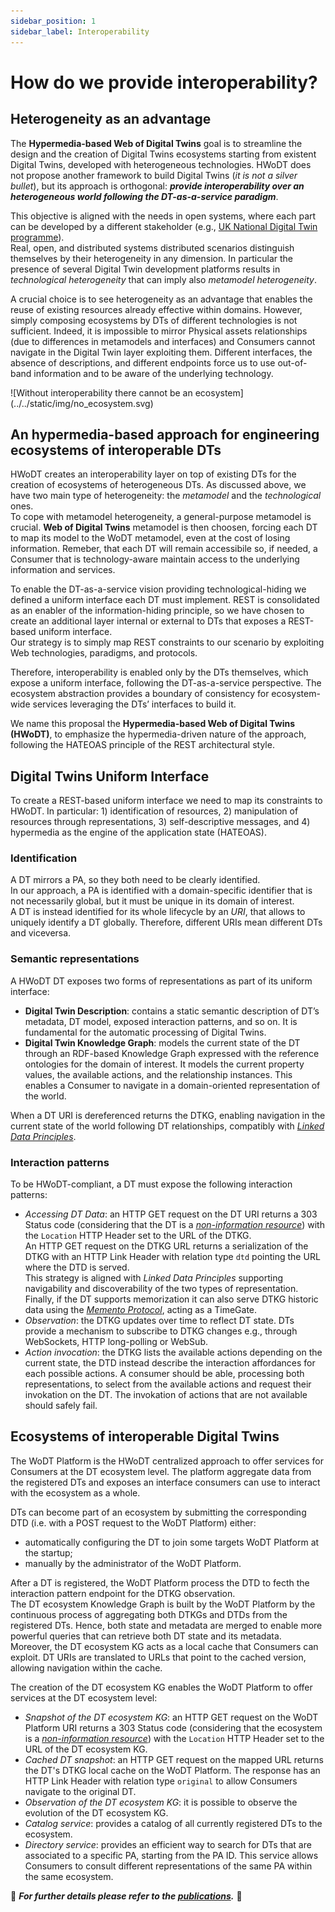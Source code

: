 ```yaml
---
sidebar_position: 1
sidebar_label: Interoperability
---
```


# How do we provide interoperability?
## Heterogeneity as an advantage
The **Hypermedia-based Web of Digital Twins** goal is to streamline the design and the creation of Digital Twins ecosystems starting from existent Digital Twins, developed with heterogeneous technologies. HWoDT does not propose another framework to build Digital Twins (*it is not a silver bullet*), but its approach is orthogonal: ***provide interoperability over an heterogeneous world following the DT-as-a-service paradigm***.

This objective is aligned with the needs in open systems, where each part can be developed by a different stakeholder (e.g., [UK National Digital Twin programme](https://www.gov.uk/government/collections/the-national-digital-twin-programme-ndtp)). \
Real, open, and distributed systems distributed scenarios distinguish themselves by their heterogeneity in any dimension. In particular the presence of several Digital Twin development platforms results in *technological heterogeneity* that can imply also *metamodel heterogeneity*.

A crucial choice is to see heterogeneity as an advantage that enables the reuse of existing resources already effective within domains. However, simply composing ecosystems by DTs of different technologies is not sufficient. Indeed, it is impossible to mirror Physical assets relationships (due to differences in metamodels and interfaces) and Consumers cannot navigate in the Digital Twin layer exploiting them. Different interfaces, the absence of descriptions, and different endpoints force us to use out-of-band information and to be aware of the underlying technology.

<div className="row">
<div className="col col--3"></div>
<div className="text--center col">
  ![Without interoperability there cannot be an ecosystem](../../static/img/no_ecosystem.svg)
</div>
<div className="col col--3"></div>
</div>


## An hypermedia-based approach for engineering ecosystems of interoperable DTs
HWoDT creates an interoperability layer on top of existing DTs for the creation of ecosystems of heterogeneous DTs. As discussed above, we have two main type of heterogeneity: the *metamodel* and the *technological* ones. \
To cope with metamodel heterogeneity, a general-purpose metamodel is crucial. **Web of Digital Twins** metamodel is then choosen, forcing each DT to map its model to the WoDT metamodel, even at the cost of losing information. Remeber, that each DT will remain accessibile so, if needed, a Consumer that is technology-aware maintain access to the underlying information and services.

To enable the DT-as-a-service vision providing technological-hiding we defined a uniform interface each DT must implement. REST is consolidated as an enabler of the information-hiding principle, so we have chosen to create an additional layer internal or external to DTs that exposes a REST-based uniform interface. \
Our strategy is to simply map REST constraints to our scenario by exploiting Web technologies, paradigms, and protocols.

Therefore, interoperability is enabled only by the DTs themselves, which expose a uniform interface, following the DT-as-a-service perspective. The ecosystem abstraction provides a boundary of consistency for ecosystem-wide services leveraging the DTs’ interfaces to build it.

We name this proposal the **Hypermedia-based Web of Digital Twins (HWoDT)**, to emphasize the hypermedia-driven nature of the approach, following the HATEOAS principle of the REST architectural style.

## Digital Twins Uniform Interface
To create a REST-based uniform interface we need to map its constraints to HWoDT. In particular: 1) identification of resources, 2) manipulation of resources through representations, 3) self-descriptive messages, and 4) hypermedia as the engine of the application state (HATEOAS).

### Identification
A DT mirrors a PA, so they both need to be clearly identified. \
In our approach, a PA is identified with a domain-specific identifier that is not necessarily global, but it must be unique in its domain of interest. \
A DT is instead identified for its whole lifecycle by an *URI*, that allows to uniquely identify a DT globally. Therefore, different URIs mean different DTs and viceversa.

### Semantic representations
A HWoDT DT exposes two forms of representations as part of its uniform interface:
- **Digital Twin Description**: contains a static semantic description of DT’s metadata, DT model, exposed interaction patterns, and so on. It is fundamental for the automatic processing of Digital Twins.
- **Digital Twin Knowledge Graph**: models the current state of the DT through an RDF-based Knowledge Graph expressed with the reference ontologies for the domain of interest. It models the current property values, the available actions, and the relationship instances. This enables a Consumer to navigate in a domain-oriented representation of the world.

When a DT URI is dereferenced returns the DTKG, enabling navigation in the current state of the world following DT relationships, compatibly with [*Linked Data Principles*](https://www.w3.org/DesignIssues/LinkedData.html).

### Interaction patterns
To be HWoDT-compliant, a DT must expose the following interaction patterns:
- *Accessing DT Data*: an HTTP GET request on the DT URI returns a 303 Status code (considering that the DT is a [*non-information resource*](https://www.w3.org/TR/cooluris/)) with the `Location` HTTP Header set to the URL of the DTKG. \
An HTTP GET request on the DTKG URL returns a serialization of the DTKG with an HTTP Link Header with relation type `dtd` pointing the URL where the DTD is served. \
This strategy is aligned with *Linked Data Principles* supporting navigability and discoverability of the two types of representation. \
Finally, if the DT supports memorization it can also serve DTKG historic data using the [*Memento Protocol*](https://doi.org/10.17487/RFC7089), acting as a TimeGate.
- *Observation*: the DTKG updates over time to reflect DT state. DTs provide a mechanism to subscribe to DTKG changes e.g., through WebSockets, HTTP long-polling or WebSub.
- *Action invocation*: the DTKG lists the available actions depending on the current state, the DTD instead describe the interaction affordances for each possible actions. A consumer should be able, processing both representations, to select from the available actions and request their invokation on the DT. The invokation of actions that are not available should safely fail.


## Ecosystems of interoperable Digital Twins
The WoDT Platform is the HWoDT centralized approach to offer services for Consumers at the DT ecosystem level. The platform aggregate data from the registered DTs and exposes an interface consumers can use to interact with the ecosystem as a whole.

DTs can become part of an ecosystem by submitting the corresponding DTD (i.e. with a POST request to the WoDT Platform) either:
- automatically configuring the DT to join some targets WoDT Platform at the startup;
- manually by the administrator of the WoDT Platform.

After a DT is registered, the WoDT Platform process the DTD to fecth the interaction pattern endpoint for the DTKG observation. \
The DT ecosystem Knowledge Graph is built by the WoDT Platform by the continuous process of aggregating both DTKGs and DTDs from the registered DTs. Hence, both state and metadata are merged to enable more powerful queries that can retrieve both DT state and its metadata. \
Moreover, the DT ecosystem KG acts as a local cache that Consumers can exploit. DT URIs are translated to URLs that point to the cached version, allowing navigation within the cache.

The creation of the DT ecosystem KG enables the WoDT Platform to offer services at the DT ecosystem level:
- *Snapshot of the DT ecosystem KG*: an HTTP GET request on the WoDT Platform URI returns a 303 Status code (considering that the ecosystem is a [*non-information resource*](https://www.w3.org/TR/cooluris/)) with the `Location` HTTP Header set to the URL of the DT ecosystem KG.
- *Cached DT snapshot*: an HTTP GET request on the mapped URL returns the DT's DTKG local cache on the WoDT Platform. The response has an HTTP Link Header with relation type `original` to allow Consumers navigate to the original DT.
- *Observation of the DT ecosystem KG*: it is possible to observe the evolution of the DT ecosystem KG.
- *Catalog service*: provides a catalog of all currently registered DTs to the ecosystem. 
- *Directory service*: provides an efficient way to search for DTs that are associated to a specific PA, starting from the PA ID. This service allows Consumers to consult different representations of
the same PA within the same ecosystem.



:page_facing_up: ***For further details please refer to the [publications](https://web-of-digital-twins.github.io/academia/).*** :page_facing_up:

